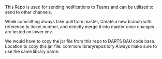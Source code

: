 This Repo is used for sending notifications to Teams and can be utilised to send to other channels.

While committing always take pull from master, Create a new branch with reference to ticket number, and directly merge it into master once changes are tested on lower env.

We would have to copy the jar file from this repo to DARTS BAU code base.
Location to copy this jar file: common/libraryrepository
Always make sure to use the same library name.
